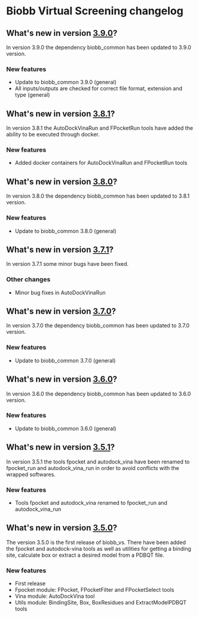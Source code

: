 # Biobb Virtual Screening changelog

## What's new in version [3.9.0](https://github.com/bioexcel/biobb_vs/releases/tag/v3.9.0)?
In version 3.9.0 the dependency biobb_common has been updated to 3.9.0 version.

### New features

* Update to biobb_common 3.9.0 (general)
* All inputs/outputs are checked for correct file format, extension and type (general)

## What's new in version [3.8.1](https://github.com/bioexcel/biobb_vs/releases/tag/v3.8.1)?
In version 3.8.1 the AutoDockVinaRun and FPocketRun tools have added the ability to be executed through docker. 

### New features

* Added docker containers for AutoDockVinaRun and FPocketRun tools

## What's new in version [3.8.0](https://github.com/bioexcel/biobb_vs/releases/tag/v3.8.0)?
In version 3.8.0 the dependency biobb_common has been updated to 3.8.1 version. 

### New features

* Update to biobb_common 3.8.0 (general)

## What's new in version [3.7.1](https://github.com/bioexcel/biobb_vs/releases/tag/v3.7.1)?
In version 3.7.1 some minor bugs have been fixed. 

### Other changes

* Minor bug fixes in AutoDockVinaRun

## What's new in version [3.7.0](https://github.com/bioexcel/biobb_vs/releases/tag/v3.7.0)?
In version 3.7.0 the dependency biobb_common has been updated to 3.7.0 version. 

### New features

* Update to biobb_common 3.7.0 (general)

## What's new in version [3.6.0](https://github.com/bioexcel/biobb_vs/releases/tag/v3.6.0)?
In version 3.6.0 the dependency biobb_common has been updated to 3.6.0 version. 

### New features

* Update to biobb_common 3.6.0 (general)

## What's new in version [3.5.1](https://github.com/bioexcel/biobb_vs/releases/tag/v3.5.1)?
In version 3.5.1 the tools fpocket and autodock_vina have been renamed to fpocket_run and autodock_vina_run in order to avoid conflicts with the wrapped softwares.

### New features

* Tools fpocket and autodock_vina renamed to fpocket_run and autodock_vina_run

## What's new in version [3.5.0](https://github.com/bioexcel/biobb_vs/releases/tag/v3.5.0)?
The version 3.5.0 is the first release of biobb_vs. There have been added the fpocket and autodock-vina tools as well as utilities for getting a binding site, calculate box or extract a desired model from a PDBQT file.

### New features

* First release
* Fpocket module: FPocket, FPocketFilter and FPocketSelect tools
* Vina module: AutoDockVina tool
* Utils module: BindingSite, Box, BoxResidues and ExtractModelPDBQT tools
